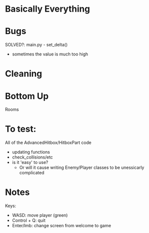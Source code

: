 # Basically Everything

# Bugs
SOLVED?: main.py - set_delta()
- sometimes the value is much too high

# Cleaning


# Bottom Up
Rooms


# To test:
All of the AdvancedHitbox/HitboxPart code
- updating functions
- check_collisions/etc
- is it 'easy' to use?
    - Or will it cause writing Enemy/Player classes to be unessicarly complicated

# Notes
Keys:
- WASD: move player (green)
- Control + Q: quit
- Enter/lmb: change screen from welcome to game
